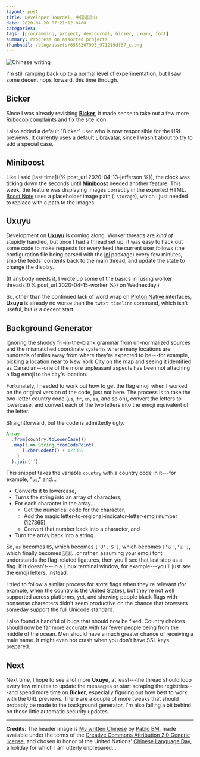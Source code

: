 ```yaml
---
layout: post
title: Developer Journal, 中国语言日
date: 2020-04-20 07:21:12-0400
categories:
tags: [programming, project, devjournal, bicker, uxuyu, font]
summary: Progress on assorted projects
thumbnail: /blog/assets/6556307995_971219df67_c.png
---
```


![Chinese writing](/blog/assets/6556307995_971219df67_c.png "Chinese writing")

I'm still ramping back up to a normal level of experimentation, but I saw some decent hops forward, this time through.

## Bicker

Since I was already revisiting [**Bicker**](https://github.com/jcolag/Bicker), it made sense to take out a few more [Rubocop](https://docs.rubocop.org/en/stable/) complaints and fix the site icon.

I also added a default "Bicker" user who is now responsible for the URL previews.  It currently uses a default [Libravatar](https://www.libravatar.org/), since I wasn't about to try to add a special case.

## Miniboost

Like I said [last time]({% post_url 2020-04-13-jefferson %}), the clock was ticking down the seconds until [**Miniboost**](https://github.com/jcolag/Miniboost) needed another feature.  This week, the feature was displaying images correctly in the exported HTML.  [Boost Note](https://boostnote.io/) uses a placeholder image path (`:storage`), which I just needed to replace with a path to the images.

## Uxuyu

Development on [**Uxuyu**](https://github.com/jcolag/Uxuyu) is coming along.  Worker threads are *kind of* stupidly handled, but once I had a thread set up, it was easy to hack out some code to make requests for every feed the current user follows (the configuration file being parsed with the [ini](https://www.npmjs.com/package/ini) package) every few minutes, ship the feeds' contents back to the main thread, and update the state to change the display.

(If anybody needs it, I wrote up some of the basics in [using worker threads]({% post_url 2020-04-15-worker %}) on Wednesday.)

So, other than the continued lack of word wrap on [Proton Native](https://proton-native.js.org/#/) interfaces, **Uxuyu** is already no worse than the `twtxt timeline` command, which isn't useful, but *is* a decent start.

## Background Generator

Ignoring the shoddy fill-in-the-blank grammar from un-normalized sources and the mismatched coordinate systems where many locations are hundreds of miles away from where they're expected to be---for example, picking a location near to New York City on the map and seeing it identified as Canadian---one of the more unpleasant aspects has been not attaching a flag emoji to the city's location.

Fortunately, I needed to work out how to get the flag emoji when I worked on the original version of the code, just not here.  The process is to take the two-letter country code (`us`, `fr`, `cn`, `za`, and so on), convert the letters to lowercase, and convert each of the two letters into the emoji equivalent of the letter.

Straightforward, but the code is admittedly ugly.

```javascript
Array
  .from(country.toLowerCase())
  .map(l => String.fromCodePoint(
      l.charCodeAt() + 127365
    )
  ).join('')
```

This snippet takes the variable `country` with a country code in it---for example, "`us`," and...

 * Converts it to lowercase,
 * Turns the string into an array of characters,
 * For each character in the array...
   * Get the numerical code for the character,
   * Add the magic letter-to-regional-indicator-letter-emoji number (127365),
   * Convert that number back into a character, and
 * Turn the array back into a string.

So, `us` becomes `US`, which becomes `['U','S']`, which becomes `['🇺','🇸']`, which finally becomes 🇺🇸...or rather, assuming your emoji font understands the flag-related ligatures, then you'll see that last step as a flag.  If it doesn't---in a Linux terminal window, for example---you'll just see the emoji letters, instead.

I tried to follow a similar process for *state* flags when they're relevant (for example, when the country is the United States), but they're not well supported across platforms, yet, and showing people black flags with nonsense characters didn't seem productive on the chance that browsers someday support the full Unicode standard.

I also found a handful of bugs that should now be fixed.  Country choices should now be far more accurate with far fewer people being from the middle of the ocean.  Men should have a much greater chance of receiving a male name.  It might even not crash when you don't have SSL keys prepared.

## Next

Next time, I hope to see a lot more **Uxuyu**, at least---the thread should loop every few minutes to update the messages or start scraping the registries---and spend more time on **Bicker**, especially figuring out how best to work with the URL previews.  There are a couple of more tweaks that should probably be made to the background generator.  I'm also falling a bit behind on those little automatic security updates.

* * *

**Credits**:  The header image is [My written Chinese](https://www.flickr.com/photos/pablobm/6556307995/) by [Pablo BM](https://www.flickr.com/photos/pablobm/), made available under the terms of the [Creative Commons Attribution 2.0 Generic license](https://creativecommons.org/licenses/by/2.0/), and chosen in honor of the United Nations' [Chinese Language Day](https://en.wikipedia.org/wiki/UN_Chinese_Language_Day), a holiday for which I am utterly unprepared...
